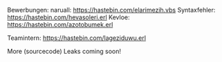
Bewerbungen:
naruall: https://hastebin.com/elarimezih.vbs
Syntaxfehler: https://hastebin.com/hevasoleri.erl
Kevloe: https://hastebin.com/azotobumek.erl

Teamintern:
https://hastebin.com/lageziduwu.erl


More (sourcecode) Leaks coming soon!

